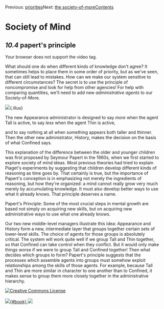 <div class="chapnav">

<span class="prev">Previous: [priorities](./som-10.3.html)</span><span
class="next">Next: [the society-of-more](./som-10.5.html)</span><span
class="contents">[Contents](index.html)</span>
<div class="titlebar">

Society of Mind
===============

</div>

</div>

*10.4* papert's principle
-------------------------

Your browser does not support the video tag.

What should one do when different kinds of knowledge don't agree? It
sometimes helps to place them in some order of priority, but as we've
seen, that can still lead to mistakes. How can we make our system
sensitive to different circumstances? The secret is to use the principle
of noncompromise and look for help from other agencies! For help with
comparing quantities, we'll need to add new *administrative agents* to
our Society-of-More.

![](./illus/ch10/10-6.png){.illus}

The new Appearance administrator is designed to say *more* when the
agent Tall is active, to say *less* when the agent Thin is active,

and to say nothing at all when something appears both taller and
thinner. Then the other new administrator, History, makes the decision
on the basis of what Confined says.

This explanation of the difference between the older and younger
children was first proposed by Seymour Papert in the 1960s, when we
first started to explore society of mind ideas. Most previous theories
had tried to explain Piaget's experiments by suggesting that children
develop different kinds of reasoning as time goes by. That certainly is
true, but the importance of Papert's conception is in emphasizing not
merely the ingredients of reasoning, but how they're organized: a mind
cannot really grow very much merely by accumulating knowledge. It must
also develop better ways to use what it already knows. That principle
deserves a name.

Papert's Principle: Some of the most crucial steps in mental growth are
based not simply on acquiring new skills, but on acquiring new
administrative ways to use what one already knows.

Our two new middle-level managers illustrate this idea: Appearance and
History form a new, intermediate layer that groups together certain sets
of lower-level skills. The choice of agents for those groups is
absolutely critical. The system will work quite well if we group Tall
and Thin together, so that Confined can take control when they conflict.
But it would only make things worse if we were to group Tall and
Confined together! Then what decides which groups to form? Papert's
principle suggests that the processes which assemble agents into groups
must somehow exploit relationships among the skills of those agents. For
example, because Tall and Thin are more similar in character to one
another than to Confined, it makes sense to group them more closely
together in the administrative hierarchy.

<div class="footer">

[![Creative Commons
License](http://i.creativecommons.org/l/by-nc-sa/3.0/80x15.png)](http://creativecommons.org/licenses/by-nc-sa/3.0/deed.en_US)\
\
[![](./images/som_book.jpeg){#book}
![](./images/a_logo_17.gif)](http://www.amazon.com/gp/product/0671657135?ie=UTF8&camp=1789&creativeASIN=0671657135&linkCode=xm2&tag=marvinminsky)

</div>

